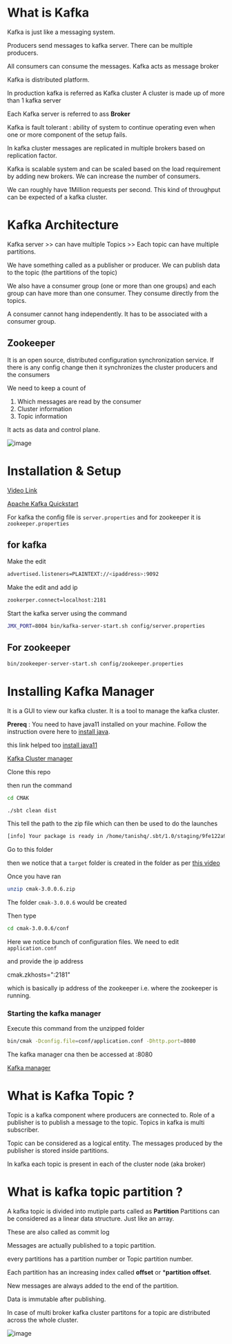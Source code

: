 # What is Kafka

Kafka is just like a messaging system.

Producers send messages to kafka server. There can be multiple producers.

All consumers can consume the messages. Kafka acts as message broker


Kafka is distributed platform.

In production kafka is referred as Kafka cluster
A cluster is made up of more than 1 kafka server

Each Kafka server is referred to ass **Broker**

Kafka is fault tolerant : ability of system to continue operating even when one or more component of the setup fails.

In kafka cluster messages are replicated in multiple brokers based on replication factor.


Kafka is scalable system and can be scaled based on the load requirement by adding new brokers. We can increase the number of consumers.

We can roughly have 1Million requests per second. This kind of throughput can be expected of a kafka cluster.


# Kafka Architecture

Kafka server >> can have multiple Topics >> Each topic can have multiple partitions.

We have something called as a publisher or producer. We can publish data to the topic (the partitions of the topic)

We also have a consumer group (one or more than one groups) and each group can have more than one consumer. They consume directly from the topics.

A consumer cannot hang independently. It has to be associated with a consumer group.

## Zookeeper

It is an open source, distributed configuration synchronization service. If there is any config change then it synchronizes the cluster producers and the consumers

We need to keep a count of

1. Which messages are read by the consumer
2. Cluster information
3. Topic information

It acts as data and control plane.

![image](https://user-images.githubusercontent.com/43847978/183649558-e8c8b305-ded9-494c-a214-0ba0160d4bf9.png)


# Installation & Setup

[Video Link](https://www.youtube.com/watch?v=jY5fzVCkABg&list=PLxoOrmZMsAWxXBF8h_TPqYJNsh3x4GyO4&index=3&ab_channel=SelfTuts)

[Apache Kafka Quickstart](https://kafka.apache.org/quickstart)


For kafka the config file is `server.properties` and for zookeeper it is `zookeeper.properties`


## for kafka

Make the edit

```bash
advertised.listeners=PLAINTEXT://<ipaddress>:9092
```

Make the edit and add ip

```bash
zookerper.connect=localhost:2181
```
Start the kafka server using the command

```bash
JMX_PORT=8004 bin/kafka-server-start.sh config/server.properties
```

## For zookeeper

```bash
bin/zookeeper-server-start.sh config/zookeeper.properties
```



# Installing Kafka Manager

It is a GUI to view our kafka cluster. It is a tool to manage the kafka cluster.

**Prereq** : You need to have java11 installed on your machine. Follow the instruction overe here to [install java](https://www.makeuseof.com/install-java-ubuntu/).

this link helped too [install java11](https://stackoverflow.com/questions/52504825/how-to-install-jdk-11-under-ubuntu)



[Kafka Cluster manager](https://github.com/yahoo/CMAK)

Clone this repo

then run the command

```bash
cd CMAK
```

```bash
./sbt clean dist
```

This tell the path to the zip file which can then be used to do the launches

```bash
[info] Your package is ready in /home/tanishq/.sbt/1.0/staging/9fe122a9540185ff93da/cmak/target/universal/cmak-3.0.0.6.zip
```

Go to this folder

then we notice that a `target` folder is created in the folder as per [this video](https://www.youtube.com/watch?v=AlQfpG10vAc&list=PLxoOrmZMsAWxXBF8h_TPqYJNsh3x4GyO4&index=4&ab_channel=SelfTuts)


Once you have ran

```bash
unzip cmak-3.0.0.6.zip
```

The folder `cmak-3.0.0.6` would be created

Then type

```bash
cd cmak-3.0.0.6/conf
```

Here we notice bunch of configuration files. We need to edit `application.conf`

and provide the ip address

cmak.zkhosts="<IP address of zookeeper host>:2181"

which is basically ip address of the zookeeper i.e. where the zookeeper is running.

### Starting the kafka manager

Execute this command from the unzipped folder

```bash
bin/cmak -Dconfig.file=conf/application.conf -Dhttp.port=8080
```

The kafka manager cna then be accessed at <IP>:8080

[Kafka manager](http://192.168.1.8:8080/)


# What is Kafka Topic ?

Topic is a kafka component where producers are connected to. Role of a publisher is to publish a message to the topic. Topics in kafka is multi subscriber.

Topic can be considered as a logical entity. The messages produced by the publisher is stored inside partitions.

In kafka each topic is present in each of the cluster node (aka broker)


# What is kafka topic partition ?

A kafka topic is divided into mutiple parts called as **Partition**
Partitions can be considered as a linear data structure. Just like an array.

These are also called as commit log

Messages are actually published to a topic partition.

every partitions has a partition number or Topic partition number.

Each partition has an increasing index called **offset** or ***partition offset**.

New messages are always added to the end of the partition.

Data is immutable after publishing.

In case of multi broker kafka cluster partitons for a topic are distributed across the whole cluster. 
  
 ![image](https://user-images.githubusercontent.com/43847978/183670531-ac2347ed-703c-4faf-9dc4-a63ac2186fa0.png)

